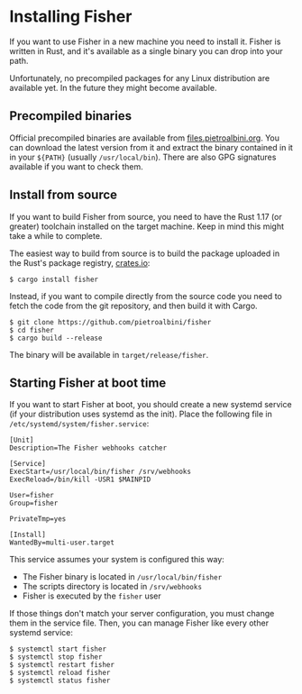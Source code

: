 # Installing Fisher

If you want to use Fisher in a new machine you need to install it. Fisher is
written in Rust, and it's available as a single binary you can drop into your
path.

Unfortunately, no precompiled packages for any Linux distribution are available
yet. In the future they might become available.

## Precompiled binaries

Official precompiled binaries are available from
[files.pietroalbini.org](https://files.pietroalbini.org/releases/fisher). You
can download the latest version from it and extract the binary contained in it
in your `${PATH}` (usually `/usr/local/bin`). There are also GPG signatures
available if you want to check them.

## Install from source

If you want to build Fisher from source, you need to have the Rust 1.17 (or
greater) toolchain installed on the target machine. Keep in mind this might
take a while to complete.

The easiest way to build from source is to build the package uploaded in the
Rust's package registry, [crates.io](https://crates.io/crates/fisher):

```
$ cargo install fisher
```

Instead, if you want to compile directly from the source code you need to fetch
the code from the git repository, and then build it with Cargo.

```
$ git clone https://github.com/pietroalbini/fisher
$ cd fisher
$ cargo build --release
```

The binary will be available in `target/release/fisher`.

## Starting Fisher at boot time

If you want to start Fisher at boot, you should create a new systemd service
(if your distribution uses systemd as the init). Place the following file in
`/etc/systemd/system/fisher.service`:

```
[Unit]
Description=The Fisher webhooks catcher

[Service]
ExecStart=/usr/local/bin/fisher /srv/webhooks
ExecReload=/bin/kill -USR1 $MAINPID

User=fisher
Group=fisher

PrivateTmp=yes

[Install]
WantedBy=multi-user.target
```

This service assumes your system is configured this way:

- The Fisher binary is located in `/usr/local/bin/fisher`
- The scripts directory is located in `/srv/webhooks`
- Fisher is executed by the `fisher` user

If those things don't match your server configuration, you must change them in
the service file. Then, you can manage Fisher like every other systemd service:

```
$ systemctl start fisher
$ systemctl stop fisher
$ systemctl restart fisher
$ systemctl reload fisher
$ systemctl status fisher
```
